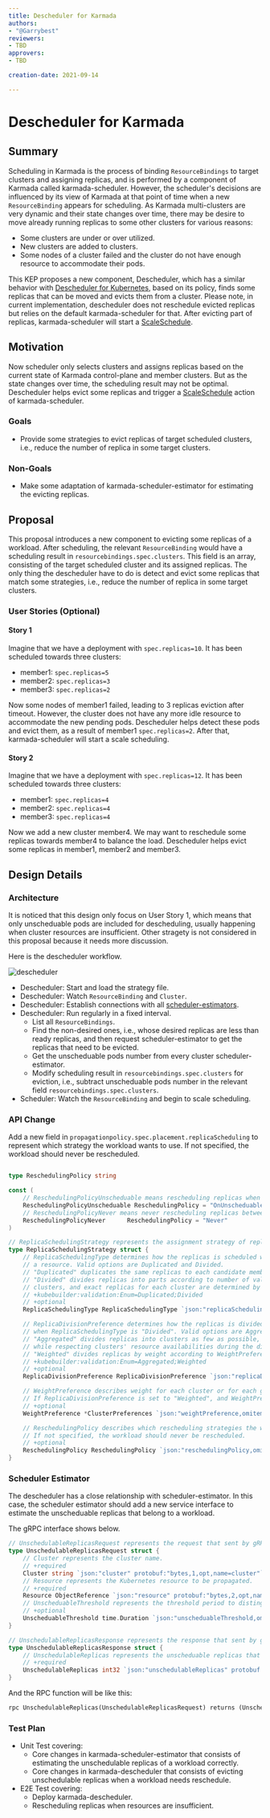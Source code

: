 ```yaml
---
title: Descheduler for Karmada
authors:
- "@Garrybest"
reviewers:
- TBD
approvers:
- TBD

creation-date: 2021-09-14

---
```


# Descheduler for Karmada

## Summary

Scheduling in Karmada is the process of binding `ResourceBindings` to target clusters and assigning replicas, and is performed by a component of Karmada called karmada-scheduler. However, the scheduler's decisions are influenced by its view of Karmada at that point of time when a new `ResourceBinding` appears for scheduling. As Karmada multi-clusters are very dynamic and their state changes over time, there may be desire to move already running replicas to some other clusters for various reasons:

- Some clusters are under or over utilized.
- New clusters are added to clusters.
- Some nodes of a cluster failed and the cluster do not have enough resource to accommodate their pods.

This KEP proposes a new component, Descheduler, which has a similar behavior with [Descheduler for Kubernetes](https://github.com/kubernetes-sigs/descheduler), based on its policy, finds some replicas that can be moved and evicts them from a cluster. Please note, in current implementation, descheduler does not reschedule evicted replicas but relies on the default karmada-scheduler for that. After evicting part of replicas, karmada-scheduler will start a [ScaleSchedule](https://github.com/karmada-io/karmada/blob/e6efe45d8974028ef30cf5f394126f768def9bd5/pkg/scheduler/scheduler.go#L51).

## Motivation

Now scheduler only selects clusters and assigns replicas based on the current state of Karmada control-plane and member clusters. But as the state changes over time, the scheduling result may not be optimal. Descheduler helps evict some replicas and trigger a [ScaleSchedule](https://github.com/karmada-io/karmada/blob/e6efe45d8974028ef30cf5f394126f768def9bd5/pkg/scheduler/scheduler.go#L51) action of karmada-scheduler.

### Goals

- Provide some strategies to evict replicas of target scheduled clusters, i.e., reduce the number of replica in some target clusters.

### Non-Goals

- Make some adaptation of karmada-scheduler-estimator for estimating the evicting replicas.

## Proposal

This proposal introduces a new component to evicting some replicas of a workload. After scheduling, the relevant `ResourceBinding` would have a scheduling result in `resourcebindings.spec.clusters`. This field is an array, consisting of the target scheduled cluster and its assigned replicas. The only thing the descheduler have to do is detect and evict some replicas that match some strategies, i.e., reduce the number of replica in some target clusters.

### User Stories (Optional)

#### Story 1

Imagine that we have a deployment with `spec.replicas=10`. It has been scheduled towards three clusters:

- member1: `spec.replicas=5`
- member2: `spec.replicas=3`
- member3: `spec.replicas=2`

Now some nodes of member1 failed, leading to 3 replicas eviction after timeout. However, the cluster does not have any more idle resource to accommodate the new pending pods. Descheduler helps detect these pods and evict them, as a result of member1 `spec.replicas=2`. After that, karmada-scheduler will start a scale scheduling.

#### Story 2

Imagine that we have a deployment with `spec.replicas=12`. It has been scheduled towards three clusters:

- member1: `spec.replicas=4`
- member2: `spec.replicas=4`
- member3: `spec.replicas=4`

Now we add a new cluster member4. We may want to reschedule some replicas towards member4 to balance the load. Descheduler helps evict some replicas in member1, member2 and member3.

## Design Details

### Architecture

It is noticed that this design only focus on User Story 1, which means that only unscheduable pods are included for descheduling, usually happening when cluster resources are insufficient. Other stragety is not considered in this proposal because it needs more discussion.

Here is the descheduler workflow. 

![descheduler](descheduler.png)

- Descheduler: Start and load the strategy file.
- Descheduler: Watch `ResourceBinding` and `Cluster`.
- Descheduler: Establish connections with all [scheduler-estimators](https://github.com/karmada-io/karmada/pull/580).
- Descheduler: Run regularly in a fixed interval.
  - List all `ResourceBindings`.
  - Find the non-desired ones, i.e., whose desired replicas are less than ready replicas, and then request scheduler-estimator to get the replicas that need to be evicted.
  - Get the unscheduable pods number from every cluster scheduler-estimator.
  - Modify scheduling result in `resourcebindings.spec.clusters` for eviction, i.e., subtract unscheduable pods number in the relevant field `resourcebindings.spec.clusters`.
- Scheduler: Watch the `ResourceBinding` and begin to scale scheduling.

### API Change

Add a new field in `propagationpolicy.spec.placement.replicaScheduling` to represent which strategy the workload wants to use. If not specified, the workload should never be rescheduled.

```go

type ReschedulingPolicy string

const (
	// ReschedulingPolicyUnscheduable means rescheduling replicas when unscheduable.
	ReschedulingPolicyUnscheduable ReschedulingPolicy = "OnUnscheduable"
	// ReschedulingPolicyNever means never rescheduling replicas between member clusters.
	ReschedulingPolicyNever      ReschedulingPolicy = "Never"
)

// ReplicaSchedulingStrategy represents the assignment strategy of replicas.
type ReplicaSchedulingStrategy struct {
	// ReplicaSchedulingType determines how the replicas is scheduled when karmada propagating
	// a resource. Valid options are Duplicated and Divided.
	// "Duplicated" duplicates the same replicas to each candidate member cluster from resource.
	// "Divided" divides replicas into parts according to number of valid candidate member
	// clusters, and exact replicas for each cluster are determined by ReplicaDivisionPreference.
	// +kubebuilder:validation:Enum=Duplicated;Divided
	// +optional
	ReplicaSchedulingType ReplicaSchedulingType `json:"replicaSchedulingType,omitempty"`

	// ReplicaDivisionPreference determines how the replicas is divided
	// when ReplicaSchedulingType is "Divided". Valid options are Aggregated and Weighted.
	// "Aggregated" divides replicas into clusters as few as possible,
	// while respecting clusters' resource availabilities during the division.
	// "Weighted" divides replicas by weight according to WeightPreference.
	// +kubebuilder:validation:Enum=Aggregated;Weighted
	// +optional
	ReplicaDivisionPreference ReplicaDivisionPreference `json:"replicaDivisionPreference,omitempty"`

	// WeightPreference describes weight for each cluster or for each group of cluster
	// If ReplicaDivisionPreference is set to "Weighted", and WeightPreference is not set, scheduler will weight all clusters the same.
	// +optional
	WeightPreference *ClusterPreferences `json:"weightPreference,omitempty"`

	// ReschedulingPolicy describes which rescheduling strategies the workload wants to apply.
	// If not specified, the workload should never be rescheduled.
	// +optional
	ReschedulingPolicy ReschedulingPolicy `json:"reschedulingPolicy,omitempty"`
}
```

### Scheduler Estimator

The descheduler has a close relationship with scheduler-estimator. In this case, the scheduler estimator should add a new service interface to estimate the unscheduable replicas that belong to a workload.

The gRPC interface shows below.

```go
// UnschedulableReplicasRequest represents the request that sent by gRPC client to calculate unschedulable replicas.
type UnschedulableReplicasRequest struct {
	// Cluster represents the cluster name.
	// +required
	Cluster string `json:"cluster" protobuf:"bytes,1,opt,name=cluster"`
	// Resource represents the Kubernetes resource to be propagated.
	// +required
	Resource ObjectReference `json:"resource" protobuf:"bytes,2,opt,name=resource"`
	// UnscheduableThreshold represents the threshold period to distinguish whether the replica is unschedulable.
	// +optional
	UnscheduableThreshold time.Duration `json:"unscheduableThreshold,omitempty" protobuf:"varint,3,opt,name=unscheduableThreshold,casttype=time.Duration"`
}

// UnschedulableReplicasResponse represents the response that sent by gRPC server to calculate unscheduable replicas.
type UnschedulableReplicasResponse struct {
	// UnschedulableReplicas represents the unscheduable replicas that the object manages.
	// +required
	UnschedulableReplicas int32 `json:"unschedulableReplicas" protobuf:"varint,1,opt,name=maxReplicas"`
}
```

And the RPC function will be like this:

```proto
rpc UnschedulableReplicas(UnschedulableReplicasRequest) returns (UnschedulableReplicasResponse) {}
```

### Test Plan

- Unit Test covering:
  - Core changes in karmada-scheduler-estimator that consists of estimating the unschedulable replicas of a workload correctly.
  - Core changes in karmada-descheduler that consists of evicting unschedulable replicas when a workload needs reschedule.
- E2E Test covering:
  - Deploy karmada-descheduler.
  - Rescheduling replicas when resources are insufficient.
  